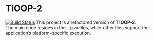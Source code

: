# TIOOP-2
[![Build Status](http://localhost:8080/view/all/job/test4/badge/icon)](https://b653af801408.ngrok-free.app)
This project is a refactored version of **T1OOP-2**.  
The main code resides in the `.java` files, while other files support the application’s platform-specific execution.
